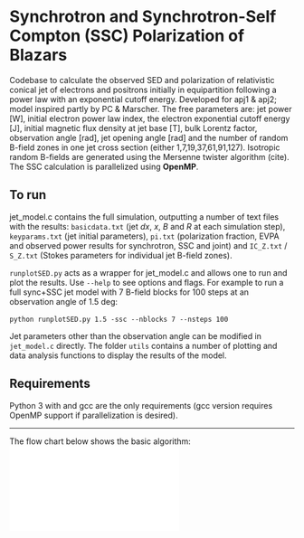 # Synchrotron and Synchrotron-Self Compton (SSC) Polarization of Blazars
Codebase to calculate the observed SED and polarization of relativistic conical jet of electrons and positrons initially in equipartition following a power law with an exponential cutoff energy. Developed for apj1 & apj2; model inspired partly by PC & Marscher.
The free parameters are: jet power [W], initial electron power law index, the electron exponential cutoff energy [J],  initial magnetic flux density at jet base [T], bulk Lorentz factor, observation angle [rad], jet opening angle [rad] and the number of random B-field zones in one jet cross section (either 1,7,19,37,61,91,127). Isotropic random B-fields are generated using the Mersenne twister algorithm (cite). The SSC calculation is parallelized using **OpenMP**.

## To run
jet_model.c contains the full simulation, outputting a number of text files with the results: `basicdata.txt` (jet *dx*, *x*, *B* and *R* at each simulation step), `keyparams.txt` (jet initial parameters), `pi.txt` (polarization fraction, EVPA and observed power results for synchrotron, SSC and joint) and `IC_Z.txt` / `S_Z.txt` (Stokes parameters for individual jet B-field zones).

`runplotSED.py` acts as a wrapper for jet_model.c and allows one to run and plot the results. Use `--help` to see options and flags. For example to run a full sync+SSC jet model with 7 B-field blocks for 100 steps at an observation angle of 1.5 deg:
``` 
python runplotSED.py 1.5 -ssc --nblocks 7 --nsteps 100
```
Jet parameters other than the observation angle can be modified in `jet_model.c` directly. The folder `utils` contains a number of plotting and data analysis functions to display the results of the model.

## Requirements
Python 3 with and gcc are the only requirements (gcc version requires OpenMP support if parallelization is desired).

------

The flow chart below shows the basic algorithm:
![Alt text](SEDsingle.pdf? "Title")





